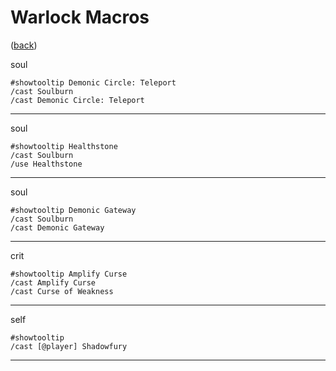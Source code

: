 <!--
    =====================================
    generator=datazen
    version=3.2.0
    hash=16bd4c40b257f0c6443e15e8db2621a4
    =====================================
-->

# Warlock Macros

([back](README.md))

soul

```
#showtooltip Demonic Circle: Teleport
/cast Soulburn
/cast Demonic Circle: Teleport
```

---

soul

```
#showtooltip Healthstone
/cast Soulburn
/use Healthstone
```

---

soul

```
#showtooltip Demonic Gateway
/cast Soulburn
/cast Demonic Gateway
```

---

crit

```
#showtooltip Amplify Curse
/cast Amplify Curse
/cast Curse of Weakness
```

---

self

```
#showtooltip
/cast [@player] Shadowfury
```

---
